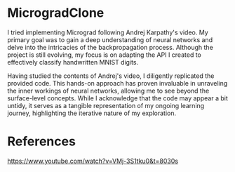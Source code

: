 # MicrogradClone
I tried implementing Micrograd following Andrej Karpathy's video. My primary goal was to gain a deep understanding of neural networks and delve into the intricacies of the backpropagation process. Although the project is still evolving, my focus is on adapting the API I created to effectively classify handwritten MNIST digits.

Having studied the contents of Andrej's video, I diligently replicated the provided code. This hands-on approach has proven invaluable in unraveling the inner workings of neural networks, allowing me to see beyond the surface-level concepts. While I acknowledge that the code may appear a bit untidy, it serves as a tangible representation of my ongoing learning journey, highlighting the iterative nature of my exploration.

# References
https://www.youtube.com/watch?v=VMj-3S1tku0&t=8030s

